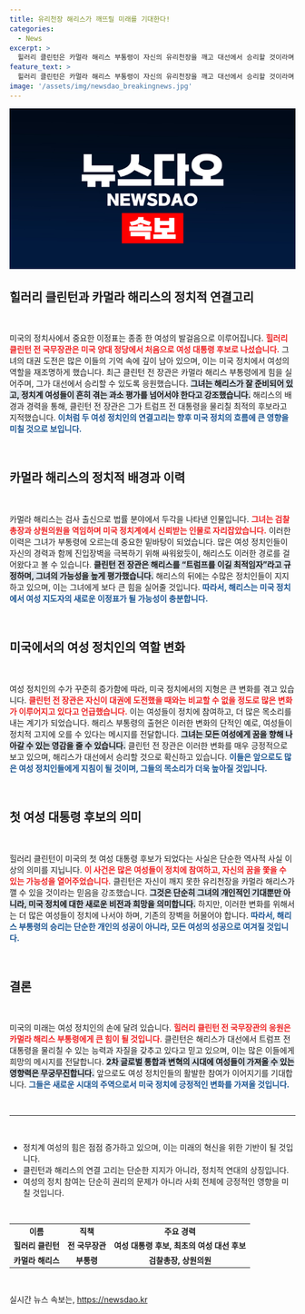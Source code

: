 ```yaml
---
title: 유리천장 해리스가 깨뜨릴 미래를 기대한다!
categories:
  - News
excerpt: >
  힐러리 클린턴은 카멀라 해리스 부통령이 자신의 유리천장을 깨고 대선에서 승리할 것이라며 힘을 주었습니다. 해리스의 정치적 경력과 능력을 높이 평가하며, 미국 정치에 변화의 바람이 불고 있음을 강조했습니다.
feature_text: >
  힐러리 클린턴은 카멀라 해리스 부통령이 자신의 유리천장을 깨고 대선에서 승리할 것이라며 힘을 주었습니다. 해리스의 정치적 경력과 능력을 높이 평가하며, 미국 정치에 변화의 바람이 불고 있음을 강조했습니다.
image: '/assets/img/newsdao_breakingnews.jpg'
---
```


<p><img src="/assets/img/newsdao_breakingnews.jpg" alt="koreaapp 속보" /></p>

<h2 data-ke-size="size26">힐러리 클린턴과 카멀라 해리스의 정치적 연결고리</h2>

<p data-ke-size="size16">&nbsp;</p>

<p data-ke-size="size16">미국의 정치사에서 중요한 이정표는 종종 한 여성의 발걸음으로 이루어집니다. <b><span style="color: #ee2323;">힐러리 클린턴 전 국무장관은 미국 양대 정당에서 처음으로 여성 대통령 후보로 나섰습니다.</span></b> 그녀의 대권 도전은 많은 이들의 기억 속에 깊이 남아 있으며, 이는 미국 정치에서 여성의 역할을 재조명하게 했습니다. 최근 클린턴 전 장관은 카멀라 해리스 부통령에게 힘을 실어주며, 그가 대선에서 승리할 수 있도록 응원했습니다. <b><span style="background-color: #21538527;">그녀는 해리스가 잘 준비되어 있고, 정치계 여성들이 흔히 겪는 과소 평가를 넘어서야 한다고 강조했습니다.</span></b> 해리스의 배경과 경력을 통해, 클린턴 전 장관은 그가 트럼프 전 대통령을 물리칠 최적의 후보라고 지적했습니다. <b><span style="color: #1a5490;">이처럼 두 여성 정치인의 연결고리는 향후 미국 정치의 흐름에 큰 영향을 미칠 것으로 보입니다.</span></b></p>

<p data-ke-size="size16">&nbsp;</p>

<h2 data-ke-size="size26">카멀라 해리스의 정치적 배경과 이력</h2>

<p data-ke-size="size16">&nbsp;</p>

<p data-ke-size="size16">카멀라 해리스는 검사 출신으로 법률 분야에서 두각을 나타낸 인물입니다. <b><span style="color: #ee2323;">그녀는 검찰총장과 상원의원을 역임하며 미국 정치계에서 신뢰받는 인물로 자리잡았습니다.</span></b> 이러한 이력은 그녀가 부통령에 오르는데 중요한 밑바탕이 되었습니다. 많은 여성 정치인들이 자신의 경력과 함께 진입장벽을 극복하기 위해 싸워왔듯이, 해리스도 이러한 경로를 걸어왔다고 볼 수 있습니다. <b><span style="background-color: #21538527;">클린턴 전 장관은 해리스를 “트럼프를 이길 최적임자”라고 규정하며, 그녀의 가능성을 높게 평가했습니다.</span></b> 해리스의 뒤에는 수많은 정치인들이 지지하고 있으며, 이는 그녀에게 보다 큰 힘을 실어줄 것입니다. <b><span style="color: #1a5490;">따라서, 해리스는 미국 정치에서 여성 지도자의 새로운 이정표가 될 가능성이 충분합니다.</span></b></p>

<p data-ke-size="size16">&nbsp;</p>

<h2 data-ke-size="size26">미국에서의 여성 정치인의 역할 변화</h2>

<p data-ke-size="size16">&nbsp;</p>

<p data-ke-size="size16">여성 정치인의 수가 꾸준히 증가함에 따라, 미국 정치에서의 지형은 큰 변화를 겪고 있습니다. <b><span style="color: #ee2323;">클린턴 전 장관은 자신이 대권에 도전했을 때와는 비교할 수 없을 정도로 많은 변화가 이루어지고 있다고 언급했습니다.</span></b> 이는 여성들이 정치에 참여하고, 더 많은 목소리를 내는 계기가 되었습니다. 해리스 부통령의 출현은 이러한 변화의 단적인 예로, 여성들이 정치적 고지에 오를 수 있다는 메시지를 전달합니다. <b><span style="background-color: #21538527;">그녀는 모든 여성에게 꿈을 향해 나아갈 수 있는 영감을 줄 수 있습니다.</span></b> 클린턴 전 장관은 이러한 변화를 매우 긍정적으로 보고 있으며, 해리스가 대선에서 승리할 것으로 확신하고 있습니다. <b><span style="color: #1a5490;">이들은 앞으로도 많은 여성 정치인들에게 지침이 될 것이며, 그들의 목소리가 더욱 높아질 것입니다.</span></b></p>

<p data-ke-size="size16">&nbsp;</p>

<h2 data-ke-size="size26">첫 여성 대통령 후보의 의미</h2>

<p data-ke-size="size16">&nbsp;</p>

<p data-ke-size="size16">힐러리 클린턴이 미국의 첫 여성 대통령 후보가 되었다는 사실은 단순한 역사적 사실 이상의 의미를 지닙니다. <b><span style="color: #ee2323;">이 사건은 많은 여성들이 정치에 참여하고, 자신의 꿈을 쫓을 수 있는 가능성을 열어주었습니다.</span></b> 클린턴은 자신이 깨지 못한 유리천장을 카멀라 해리스가 깰 수 있을 것이라는 믿음을 강조했습니다. <b><span style="background-color: #21538527;">그것은 단순히 그녀의 개인적인 기대뿐만 아니라, 미국 정치에 대한 새로운 비전과 희망을 의미합니다.</span></b> 하지만, 이러한 변화를 위해서는 더 많은 여성들이 정치에 나서야 하며, 기존의 장벽을 허물어야 합니다. <b><span style="color: #1a5490;">따라서, 해리스 부통령의 승리는 단순한 개인의 성공이 아니라, 모든 여성의 성공으로 여겨질 것입니다.</span></b></p>

<p data-ke-size="size16">&nbsp;</p>

<h2 data-ke-size="size26">결론</h2>

<p data-ke-size="size16">&nbsp;</p>

<p data-ke-size="size16">미국의 미래는 여성 정치인의 손에 달려 있습니다. <b><span style="color: #ee2323;">힐러리 클린턴 전 국무장관의 응원은 카멀라 해리스 부통령에게 큰 힘이 될 것입니다.</span></b> 클린턴은 해리스가 대선에서 트럼프 전 대통령을 물리칠 수 있는 능력과 자질을 갖추고 있다고 믿고 있으며, 이는 많은 이들에게 희망의 메시지를 전달합니다. <b><span style="background-color: #21538527;">2차 글로벌 통합과 변혁의 시대에 여성들이 가져올 수 있는 영향력은 무궁무진합니다.</span></b> 앞으로도 여성 정치인들의 활발한 참여가 이어지기를 기대합니다. <b><span style="color: #1a5490;">그들은 새로운 시대의 주역으로서 미국 정치에 긍정적인 변화를 가져올 것입니다.</span></b></p>

<p data-ke-size="size16">&nbsp;</p>

<hr>

<p data-ke-size="size16">&nbsp;</p>

<ul>
    <li>정치계 여성의 힘은 점점 증가하고 있으며, 이는 미래의 혁신을 위한 기반이 될 것입니다.</li>
    <li>클린턴과 해리스의 연결 고리는 단순한 지지가 아니라, 정치적 연대의 상징입니다.</li>
    <li>여성의 정치 참여는 단순히 권리의 문제가 아니라 사회 전체에 긍정적인 영향을 미칠 것입니다.</li>
</ul>

<p data-ke-size="size16">&nbsp;</p>

<table style="width: 100%;">
    <tbody>
        <tr>
            <td style="text-align: center; height: 17px;"><b>이름</b></td>
            <td style="text-align: center; height: 17px;"><b>직책</b></td>
            <td style="text-align: center; height: 17px;"><b>주요 경력</b></td>
        </tr>
        <tr>
            <td style="text-align: center; height: 17px;"><b>힐러리 클린턴</b></td>
            <td style="text-align: center; height: 17px;"><b>전 국무장관</b></td>
            <td style="text-align: center; height: 17px;"><b>여성 대통령 후보, 최초의 여성 대선 후보</b></td>
        </tr>
        <tr>
            <td style="text-align: center; height: 17px;"><b>카멀라 해리스</b></td>
            <td style="text-align: center; height: 17px;"><b>부통령</b></td>
            <td style="text-align: center; height: 17px;"><b>검찰총장, 상원의원</b></td>
        </tr>
    </tbody>
</table>

<p data-ke-size="size16">&nbsp;</p>
실시간 뉴스 속보는, <a href="https://newsdao.kr" rel="dofollow">https://newsdao.kr</a>


